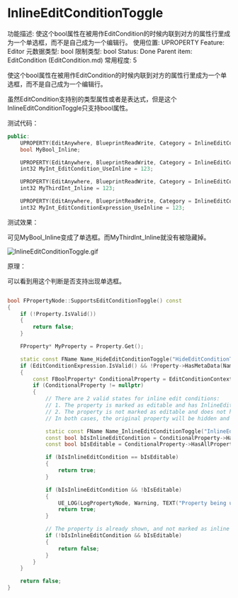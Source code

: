 # InlineEditConditionToggle

功能描述: 使这个bool属性在被用作EditCondition的时候内联到对方的属性行里成为一个单选框，而不是自己成为一个编辑行。
使用位置: UPROPERTY
Feature: Editor
元数据类型: bool
限制类型: bool
Status: Done
Parent item: EditCondition (EditCondition.md)
常用程度: 5

使这个bool属性在被用作EditCondition的时候内联到对方的属性行里成为一个单选框，而不是自己成为一个编辑行。

虽然EditCondition支持别的类型属性或者是表达式，但是这个InlineEditConditionToggle只支持bool属性。

测试代码：

```cpp
public:
	UPROPERTY(EditAnywhere, BlueprintReadWrite, Category = InlineEditConditionToggle, meta = (InlineEditConditionToggle))
	bool MyBool_Inline;

	UPROPERTY(EditAnywhere, BlueprintReadWrite, Category = InlineEditConditionToggle, meta = (EditCondition = "MyBool_Inline"))
	int32 MyInt_EditCondition_UseInline = 123;

	UPROPERTY(EditAnywhere, BlueprintReadWrite, Category = InlineEditConditionToggle)
	int32 MyThirdInt_Inline = 123;

	UPROPERTY(EditAnywhere, BlueprintReadWrite, Category = InlineEditConditionToggle, meta = (EditCondition = "MyThirdInt_Inline>200"))
	int32 MyInt_EditConditionExpression_UseInline = 123;
```

测试效果：

可见MyBool_Inline变成了单选框。而MyThirdInt_Inline就没有被隐藏掉。

![InlineEditConditionToggle.gif](InlineEditConditionToggle/InlineEditConditionToggle.gif)

原理：

可以看到用这个判断是否支持出现单选框。

```cpp

bool FPropertyNode::SupportsEditConditionToggle() const
{
	if (!Property.IsValid())
	{
		return false;
	}

	FProperty* MyProperty = Property.Get();

	static const FName Name_HideEditConditionToggle("HideEditConditionToggle");
	if (EditConditionExpression.IsValid() && !Property->HasMetaData(Name_HideEditConditionToggle))
	{
		const FBoolProperty* ConditionalProperty = EditConditionContext->GetSingleBoolProperty(EditConditionExpression);
		if (ConditionalProperty != nullptr)
		{
			// There are 2 valid states for inline edit conditions:
			// 1. The property is marked as editable and has InlineEditConditionToggle set. 
			// 2. The property is not marked as editable and does not have InlineEditConditionToggle set.
			// In both cases, the original property will be hidden and only show up as a toggle.

			static const FName Name_InlineEditConditionToggle("InlineEditConditionToggle");
			const bool bIsInlineEditCondition = ConditionalProperty->HasMetaData(Name_InlineEditConditionToggle);
			const bool bIsEditable = ConditionalProperty->HasAllPropertyFlags(CPF_Edit);

			if (bIsInlineEditCondition == bIsEditable)
			{
				return true;
			}

			if (bIsInlineEditCondition && !bIsEditable)
			{
				UE_LOG(LogPropertyNode, Warning, TEXT("Property being used as inline edit condition is not editable, but has redundant InlineEditConditionToggle flag. Field \"%s\" in class \"%s\"."), *ConditionalProperty->GetNameCPP(), *Property->GetOwnerStruct()->GetName());
				return true;
			}

			// The property is already shown, and not marked as inline edit condition.
			if (!bIsInlineEditCondition && bIsEditable)
			{
				return false;
			}
		}
	}

	return false;
}
```